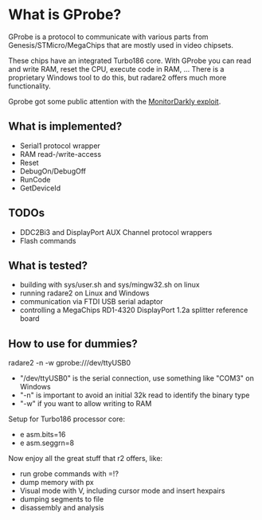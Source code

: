 What is GProbe?
===============
GProbe is a protocol to communicate with various parts from
Genesis/STMicro/MegaChips that are mostly used in video chipsets.

These chips have an integrated Turbo186 core. With GProbe you can read and write
RAM, reset the CPU, execute code in RAM, ...
There is a proprietary Windows tool to do this, but radare2 offers much more
functionality.

Gprobe got some public attention with the
[MonitorDarkly exploit](https://github.com/RedBalloonShenanigans/MonitorDarkly).

What is implemented?
--------------------
- Serial1 protocol wrapper
- RAM read-/write-access
- Reset
- DebugOn/DebugOff
- RunCode
- GetDeviceId

TODOs
-----
- DDC2Bi3 and DisplayPort AUX Channel protocol wrappers
- Flash commands

What is tested?
---------------
- building with sys/user.sh and sys/mingw32.sh on linux
- running radare2 on Linux and Windows
- communication via FTDI USB serial adaptor
- controlling a MegaChips RD1-4320 DisplayPort 1.2a splitter reference board

How to use for dummies?
-----------------------
radare2 -n -w gprobe:///dev/ttyUSB0
- "/dev/ttyUSB0" is the serial connection, use something like "COM3" on Windows
- "-n" is important to avoid an initial 32k read to identify the binary type
- "-w" if you want to allow writing to RAM

Setup for Turbo186 processor core:
- e asm.bits=16
- e asm.seggrn=8

Now enjoy all the great stuff that r2 offers, like:
- run grobe commands with =!?
- dump memory with px
- Visual mode with V, including cursor mode and insert hexpairs
- dumping segments to file
- disassembly and analysis

